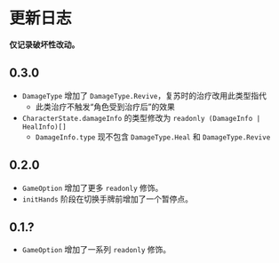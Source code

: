 # 更新日志

**仅记录破坏性改动。**

## 0.3.0

- `DamageType` 增加了 `DamageType.Revive`，复苏时的治疗改用此类型指代
  - 此类治疗不触发“角色受到治疗后”的效果
- `CharacterState.damageInfo` 的类型修改为 `readonly (DamageInfo | HealInfo)[]`
  - `DamageInfo.type` 现不包含 `DamageType.Heal` 和 `DamageType.Revive`

## 0.2.0

- `GameOption` 增加了更多 `readonly` 修饰。
- `initHands` 阶段在切换手牌前增加了一个暂停点。

## 0.1.?

- `GameOption` 增加了一系列 `readonly` 修饰。
